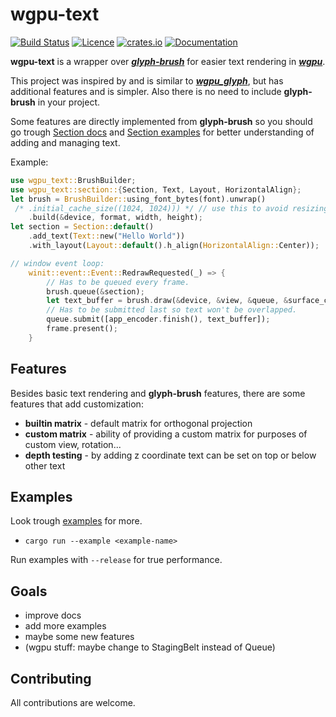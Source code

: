 # wgpu-text
[![Build Status](https://img.shields.io/github/workflow/status/Blatko1/wgpu-text/Rust?logo=github)](https://github.com/Blatko1/wgpu-text/actions)
[![Licence](https://img.shields.io/github/license/Blatko1/wgpu-text?color=%23537aed)](https://github.com/Blatko1/wgpu-text/blob/master/LICENSE)
[![crates.io](https://img.shields.io/crates/v/wgpu_text?logo=rust&logoColor=%23bf7d36)](https://crates.io/crates/wgpu_text)
[![Documentation](https://img.shields.io/docsrs/wgpu_text)](https://docs.rs/wgpu_text)

**wgpu-text** is a wrapper over **_[glyph-brush](https://github.com/alexheretic/glyph-brush)_** for easier text rendering in **_[wgpu](https://github.com/gfx-rs/wgpu)_**.

This project was inspired by and is similar to **_[wgpu_glyph](https://github.com/hecrj/wgpu_glyph)_**, but has additional features and is simpler. Also there is no need to include **glyph-brush** in your project.

Some features are directly implemented from **glyph-brush** so you should go trough [Section docs](https://docs.rs/glyph_brush/latest/glyph_brush/struct.Section.html) and [Section examples](https://github.com/alexheretic/glyph-brush/tree/master/gfx-glyph/examples) for better understanding of adding and managing text.

Example:
```rust
use wgpu_text::BrushBuilder;
use wgpu_text::section::{Section, Text, Layout, HorizontalAlign};
let brush = BrushBuilder::using_font_bytes(font).unwrap()
 /* .initial_cache_size((1024, 1024))) */ // use this to avoid resizing cache texture
    .build(&device, format, width, height);
let section = Section::default()
    .add_text(Text::new("Hello World"))
    .with_layout(Layout::default().h_align(HorizontalAlign::Center));

// window event loop:
    winit::event::Event::RedrawRequested(_) => {
        // Has to be queued every frame.
        brush.queue(&section);
        let text_buffer = brush.draw(&device, &view, &queue, &surface_config);
        // Has to be submitted last so text won't be overlapped.
        queue.submit([app_encoder.finish(), text_buffer]);
        frame.present();
    }
```

## **Features**
Besides basic text rendering and **glyph-brush** features, there are some features that add customization:
- **builtin matrix** - default matrix for orthogonal projection
- **custom matrix** - ability of providing a custom matrix for purposes of custom view, rotation...
- **depth testing** - by adding z coordinate text can be set on top or below other text

## **Examples**
Look trough [examples](https://github.com/Blatko1/wgpu_text/tree/master/examples) for more.
* `cargo run --example <example-name>`

Run examples with `--release` for true performance.

## **Goals**
- improve docs
- add more examples
- maybe some new features
- (wgpu stuff: maybe change to StagingBelt instead of Queue)

## **Contributing**
All contributions are welcome.